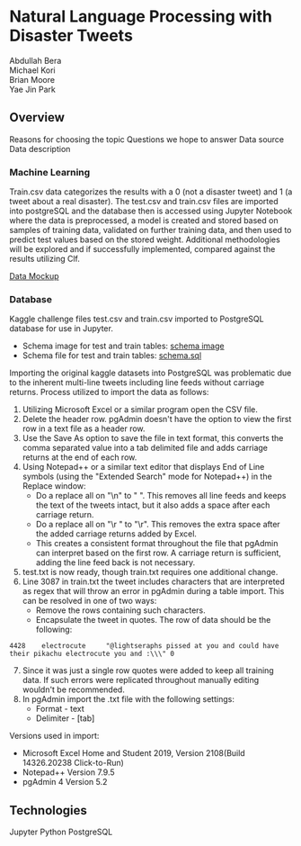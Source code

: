 # Natural Language Processing with Disaster Tweets
Abdullah Bera\
Michael Kori\
Brian Moore\
Yae Jin Park

## Overview
Reasons for choosing the topic
Questions we hope to answer
Data source
Data description

### Machine Learning

Train.csv data categorizes the results with a 0 (not a disaster tweet) and 1 (a tweet about a real disaster). The test.csv and train.csv files are imported into postgreSQL and the database then is accessed using Jupyter Notebook where the data is preprocessed, a model is created and stored based on samples of training data, validated on further training data, and then used to predict test values based on the stored weight. Additional methodologies will be explored and if successfully implemented, compared against the results utilizing Clf.

[Data Mockup](resources/data_mockup.png)

### Database

Kaggle challenge files test.csv and train.csv imported to PostgreSQL database for use in Jupyter. 

 - Schema image for test and train tables: [schema image](resources/schema.png)
 - Schema file for test and train tables: [schema.sql](resources/schema.sql)

Importing the original kaggle datasets into PostgreSQL was problematic due to the inherent multi-line tweets including line feeds without carriage returns. Process utilized to import the data as follows:
1.  Utilizing Microsoft Excel or a similar program open the CSV file.
2.  Delete the header row. pgAdmin doesn't have the option to view the first row in a text file as a header row.
3.  Use the Save As option to save the file in text format, this converts the comma separated value into a tab delimited file and adds carriage returns at the end of each row.
4.  Using Notepad++ or a similar text editor that displays End of Line symbols (using the "Extended Search" mode for Notepad++) in the Replace window:
    - Do a replace all on "\n" to " ". This removes all line feeds and keeps the text of the tweets intact, but it also adds a space after each carriage return.
    - Do a replace all on "\r " to "\r". This removes the extra space after the added carriage returns added by Excel.
    - This creates a consistent format throughout the file that pgAdmin can interpret based on the first row. A carriage return is sufficient, adding the line feed back is not necessary.
5.  test.txt is now ready, though train.txt requires one additional change.
6.  Line 3087 in train.txt the tweet includes characters that are interpreted as regex that will throw an error in pgAdmin during a table import. This can be resolved in one of two ways:
    - Remove the rows containing such characters.
    - Encapsulate the tweet in quotes. The row of data should be the following:
```
4428	electrocute		"@lightseraphs pissed at you and could have their pikachu electrocute you and :\\\"	0
```
7.  Since it was just a single row quotes were added to keep all training data. If such errors were replicated throughout manually editing wouldn't be recommended.
8.  In pgAdmin import the .txt file with the following settings:
    - Format - text
    - Delimiter - [tab]

Versions used in import:
 - Microsoft Excel Home and Student 2019, Version 2108(Build 14326.20238 Click-to-Run)
 - Notepad++ Version 7.9.5
 - pgAdmin 4 Version 5.2

## Technologies
Jupyter
Python
PostgreSQL
